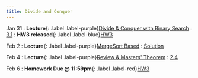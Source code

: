 ```yaml
---
title: Divide and Conquer
---
```


Jan 31
: **Lecture**{: .label .label-purple}[Divide & Conquer with Binary Search](#)
  : [3.1](#)
: **HW3 released**{: .label .label-blue}[HW3](#)

Feb 2
: **Lecture**{: .label .label-purple}[MergeSort Based](#)
  : [Solution](#)

Feb 4
: **Lecture**{: .label .label-purple}[Review & Masters' Theorem](#)
  : [2.4](#)

Feb 6
: **Homework Due @ 11:59pm**{: .label .label-red}[HW3](#)

